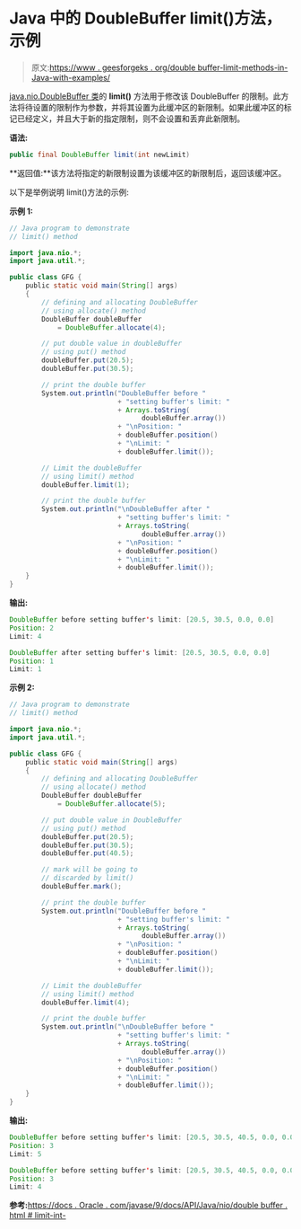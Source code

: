 # Java 中的 DoubleBuffer limit()方法，示例

> 原文:[https://www . geesforgeks . org/double buffer-limit-methods-in-Java-with-examples/](https://www.geeksforgeeks.org/doublebuffer-limit-methods-in-java-with-examples/)

[java.nio.DoubleBuffer 类](https://www.geeksforgeeks.org/tag/java-doublebuffer/)的 **limit()** 方法用于修改该 DoubleBuffer 的限制。此方法将待设置的限制作为参数，并将其设置为此缓冲区的新限制。如果此缓冲区的标记已经定义，并且大于新的指定限制，则不会设置和丢弃此新限制。

**语法:**

```java
public final DoubleBuffer limit(int newLimit)
```

**返回值:**该方法将指定的新限制设置为该缓冲区的新限制后，返回该缓冲区。

以下是举例说明 limit()方法的示例:

**示例 1:**

```java
// Java program to demonstrate
// limit() method

import java.nio.*;
import java.util.*;

public class GFG {
    public static void main(String[] args)
    {
        // defining and allocating DoubleBuffer
        // using allocate() method
        DoubleBuffer doubleBuffer
            = DoubleBuffer.allocate(4);

        // put double value in doubleBuffer
        // using put() method
        doubleBuffer.put(20.5);
        doubleBuffer.put(30.5);

        // print the double buffer
        System.out.println("DoubleBuffer before "
                           + "setting buffer's limit: "
                           + Arrays.toString(
                                 doubleBuffer.array())
                           + "\nPosition: "
                           + doubleBuffer.position()
                           + "\nLimit: "
                           + doubleBuffer.limit());

        // Limit the doubleBuffer
        // using limit() method
        doubleBuffer.limit(1);

        // print the double buffer
        System.out.println("\nDoubleBuffer after "
                           + "setting buffer's limit: "
                           + Arrays.toString(
                                 doubleBuffer.array())
                           + "\nPosition: "
                           + doubleBuffer.position()
                           + "\nLimit: "
                           + doubleBuffer.limit());
    }
}
```

**输出:**

```java
DoubleBuffer before setting buffer's limit: [20.5, 30.5, 0.0, 0.0]
Position: 2
Limit: 4

DoubleBuffer after setting buffer's limit: [20.5, 30.5, 0.0, 0.0]
Position: 1
Limit: 1

```

**示例 2:**

```java
// Java program to demonstrate
// limit() method

import java.nio.*;
import java.util.*;

public class GFG {
    public static void main(String[] args)
    {
        // defining and allocating DoubleBuffer
        // using allocate() method
        DoubleBuffer doubleBuffer
            = DoubleBuffer.allocate(5);

        // put double value in DoubleBuffer
        // using put() method
        doubleBuffer.put(20.5);
        doubleBuffer.put(30.5);
        doubleBuffer.put(40.5);

        // mark will be going to
        // discarded by limit()
        doubleBuffer.mark();

        // print the double buffer
        System.out.println("DoubleBuffer before "
                           + "setting buffer's limit: "
                           + Arrays.toString(
                                 doubleBuffer.array())
                           + "\nPosition: "
                           + doubleBuffer.position()
                           + "\nLimit: "
                           + doubleBuffer.limit());

        // Limit the doubleBuffer
        // using limit() method
        doubleBuffer.limit(4);

        // print the double buffer
        System.out.println("\nDoubleBuffer before "
                           + "setting buffer's limit: "
                           + Arrays.toString(
                                 doubleBuffer.array())
                           + "\nPosition: "
                           + doubleBuffer.position()
                           + "\nLimit: "
                           + doubleBuffer.limit());
    }
}
```

**输出:**

```java
DoubleBuffer before setting buffer's limit: [20.5, 30.5, 40.5, 0.0, 0.0]
Position: 3
Limit: 5

DoubleBuffer before setting buffer's limit: [20.5, 30.5, 40.5, 0.0, 0.0]
Position: 3
Limit: 4

```

**参考:**[https://docs . Oracle . com/javase/9/docs/API/Java/nio/double buffer . html # limit-int-](https://docs.oracle.com/javase/9/docs/api/java/nio/DoubleBuffer.html#limit-int-)